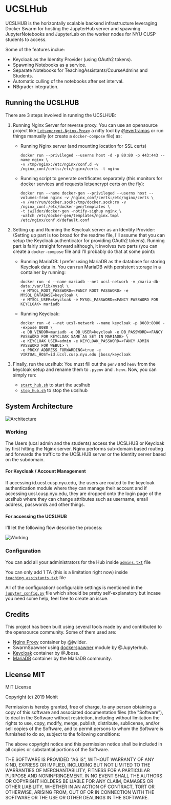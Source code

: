 # UCSLHub

UCSLHUB is the horizontally scalable backend infrastructure leveraging Docker Swarm for hosting the 
JupyterHub server and spawning JupyterNotebooks and JupyterLab on the worker nodes for NYU CUSP 
students to access. 

Some of the features inclue:

- Keycloak as the Identity Provider (using OAuth2 tokens).
- Spawning Notebooks as a service.
- Separate Notebooks for TeachingAssistants/CourseAdmins and Students.
- Automatic culling of the notebooks after set interval.
- NBgrader integration.

## Running the UCSLHUB

There are 3 steps involved in running the UCSLHUB:

1. Running Nginx Server for reverse proxy.
You can use an opensource project like [`Letsencrypt-Nginx-Proxy`](https://github.com/evertramos/docker-compose-letsencrypt-nginx-proxy-companion)
a nifty tool by [@evertramos](https://github.com/evertramos) or run things manually (or create a `docker-compose` file) as:
    - Running Nginx server (and mounting location for SSL certs)
      ```
      docker run --privileged --userns host -d -p 80:80 -p 443:443 --name nginx \
      -v /tmp/nginx:/etc/nginx/conf.d -v /nginx_conf/certs:/etc/nginx/certs -t nginx
      ```
    - Running script to generate certificates separately (this monitors for docker services and requests letsencrypt certs on the fly):
      ```
      docker run --name docker-gen --privileged --userns host --volumes-from nginx -v /nginx_conf/certs:/etc/nginx/certs \
      -v /var/run/docker.sock:/tmp/docker.sock:ro -v /nginx_conf:/etc/docker-gen/templates \
      -t jwilder/docker-gen -notify-sighup nginx \
      -watch /etc/docker-gen/templates/nginx.tmpl /etc/nginx/conf.d/default.conf
      ```

2. Setting up and Running the Keycloak server as an Identity Provider:
(Setting up part is too broad for the readme file, I'll assume that you can setup the Keycloak authenticator for providing 
OAuth2 tokens). 
Running part is fairly straight forward although, it involves two parts (you can create a `docker-compose` file and I'll probably do that at some point):
    - Running MariaDB: 
    I prefer using MariaDB as the database for storing Keycloak data in. You can run MariaDB with persistent
    storage in a container by running:
      ```
      docker run -d --name mariadb --net ucsl-network -v /maria-db-data:/var/lib/mysql \
      -e MYSQL_ROOT_PASSWORD=<FANCY ROOT PASSWORD> -e MYSQL_DATABASE=keycloak \
      -e MYSQL_USER=keycloak -e MYSQL_PASSWORD=<FANCY PASSWORD FOR KEYCLOAK> mariadb
      ```
  
    - Running Keycloak:
      ```
      docker run -d --net ucsl-network --name keycloak -p 8080:8080 --expose 8080 \
      -e DB_VENDOR=mariadb -e DB_USER=keycloak -e DB_PASSWORD=<FANCY PASSWORD FOR KEYCLOAK SAME AS SET IN MARIADB> \
      -e KEYCLOAK_USER=admin -e KEYCLOAK_PASSWORD=<FANCY ADMIN PASSWORD FOR WEBUI> \
      -e PROXY_ADDRESS_FORWARDING=true -e VIRTUAL_HOST=id.ucsl.cusp.nyu.edu jboss/keycloak
      ```

3. Finally, run the ucslhub:
You must fill out the `penv` and `henv` from the keycloak setup and rename them to `.pyenv` and `.henv`.
Now, you can simply run:
    - [`start_hub.sh`](https://github.com/Mohitsharma44/ucslhub/blob/master/start_hub.sh) to start the ucslhub
    - [`stop_hub.sh`](https://github.com/Mohitsharma44/ucslhub/blob/master/stop_hub.sh) to stop the ucslhub

## System Architecture

![Architecture](https://github.com/Mohitsharma44/ucslhub/blob/master/documentation/high-level-overview/Canvas%201.png)

### Working

The Users (ucsl admin and the students) access the UCSLHUB or Keycloak by first hitting the Nginx server.
Nginx performs sub-domain based routing and forwards the traffic to the UCSLHUB server or the Identity server based on the
subdomain.

#### For Keycloak / Account Management

If accessing id.ucsl.cusp.nyu.edu, the users are routed to the keycloak authentication module where they can manage 
their account and if accessing ucsl.cusp.nyu.edu, they are dropped onto the login page of the ucslhub where they can change 
attributes such as username, email address, passwords and other things.

#### For accessing the UCSLHUB

I'll let the following flow describe the process:

![Working](https://github.com/Mohitsharma44/ucslhub/blob/master/documentation/high-level-overview/Canvas%202.png)

### Configuration

You can add all your administrators for the Hub inside [`admins.txt`](https://github.com/Mohitsharma44/ucslhub/blob/master/admins.txt) file

You can only add 1 TA (this is a limitation right now) inside [`teaching_assistants.txt`](https://github.com/Mohitsharma44/ucslhub/blob/master/teaching_assistants.txt) file

All of the configuration/ configurable settings is mentioned in the [`jupyter_config.py`](https://github.com/Mohitsharma44/ucslhub/blob/master/jupyterhub_config.py)
file which should be pretty self-explanatory but incase you need some help, feel free to create an issue.


## Credits

This project has been built using several tools made by and contributed to the opensource community. Some of them used are:
- [Nginx Proxy](https://github.com/jwilder/nginx-proxy) container by @jwilder.
- SwarmSpawner using [dockerspawner](https://github.com/jupyterhub/dockerspawner) module by @Jupyterhub.
- [Keycloak](https://hub.docker.com/r/jboss/keycloak/) container by @Jboss.
- [MariaDB](https://hub.docker.com/_/mariadb) container by the MariaDB community.

## License MIT
MIT License

Copyright (c) 2019 Mohit

Permission is hereby granted, free of charge, to any person obtaining a copy
of this software and associated documentation files (the "Software"), to deal
in the Software without restriction, including without limitation the rights
to use, copy, modify, merge, publish, distribute, sublicense, and/or sell
copies of the Software, and to permit persons to whom the Software is
furnished to do so, subject to the following conditions:

The above copyright notice and this permission notice shall be included in all
copies or substantial portions of the Software.

THE SOFTWARE IS PROVIDED "AS IS", WITHOUT WARRANTY OF ANY KIND, EXPRESS OR
IMPLIED, INCLUDING BUT NOT LIMITED TO THE WARRANTIES OF MERCHANTABILITY,
FITNESS FOR A PARTICULAR PURPOSE AND NONINFRINGEMENT. IN NO EVENT SHALL THE
AUTHORS OR COPYRIGHT HOLDERS BE LIABLE FOR ANY CLAIM, DAMAGES OR OTHER
LIABILITY, WHETHER IN AN ACTION OF CONTRACT, TORT OR OTHERWISE, ARISING FROM,
OUT OF OR IN CONNECTION WITH THE SOFTWARE OR THE USE OR OTHER DEALINGS IN THE
SOFTWARE.

